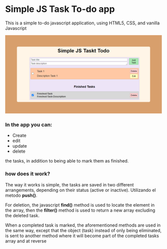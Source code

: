 # Simple JS Task To-do app

This is a simple to-do javascript application, using HTML5, CSS, and vanilla Javascript

![Example image of the app](https://github.com/frodrigue60/Simple-JS-Task-Todo/blob/master/todo.png?raw=true)

### In the app you can:
 - Create
 - edit
 - update
 - delete
 
 the tasks, in addition to being able to mark them as finished.

### how does it work?
The way it works is simple, the tasks are saved in two different arrangements, depending on their status (active or inactive). Utilizando el metodo **push()**.

For deletion, the javascript **find()** method is used to locate the element in the array, then the **filter()** method is used to return a new array excluding the deleted task.

When a completed task is marked, the aforementioned methods are used in the same way, except that the object (task) instead of only being eliminated, is sent to another method where it will become part of the completed tasks array and at reverse
